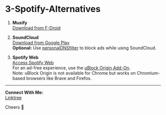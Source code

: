 # 3-Spotify-Alternatives

1. **Musify**  
   [Download from F-Droid](https://f-droid.org/en/packages/com.gokadzev.musify.fdroid/)

2. **SoundCloud**  
   [Download from Google Play](https://play.google.com/store/apps/details?id=com.soundcloud.android&hl=us)  
   **Optional:** Use [personalDNSfilter](https://play.google.com/store/apps/details?id=dnsfilter.android&hl=en_IE) to block ads while using SoundCloud.

3. **Spotify Web**  
   [Access Spotify Web](https://open.spotify.com/)  
   For an ad-free experience, use the [uBlock Origin Add-On](https://addons.mozilla.org/en-US/firefox/addon/ublock-origin/).  
   Note: uBlock Origin is not available for Chrome but works on Chromium-based browsers like Brave and Firefox.  

---

**Connect With Me:**  
[Linktree](https://linktr.ee/connectwiththebinarybot)  

Cheers 🍻
